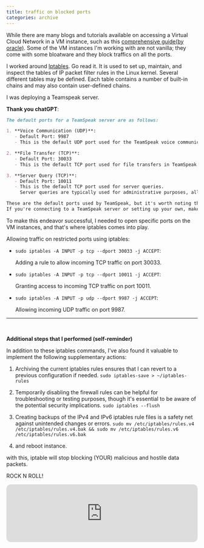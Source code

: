 ```yaml
---
title: traffic on blocked ports
categories: archive
---
```



While there are many blogs and tutorials available on accessing a Virtual Cloud Network in a VM instance, such as this [comprehensive guide(by oracle)](https://docs.oracle.com/en/learn/lab_virtual_network/index.html#introduction). Some of the VM instances I'm working with are not vanilla; they come with some bloatware and they block traffics on all the ports.

I worked around [Iptables](https://linux.die.net/man/8/iptables). Go read it. It is used to set up, maintain, and inspect the tables of IP packet filter rules in the Linux kernel. Several different tables may be defined. Each table contains a number of built-in chains and may also contain user-defined chains.


I was deploying a Teamspeak server. 


**Thank you chatGPT**:
```md
The default ports for a TeamSpeak server are as follows:

1. **Voice Communication (UDP)**:
   - Default Port: 9987
   - This is the default UDP port used for the TeamSpeak voice communication server.

2. **File Transfer (TCP)**:
   - Default Port: 30033
   - This is the default TCP port used for file transfers in TeamSpeak. File transfers are often used for uploading and downloading files, such as server icons or avatars.

3. **Server Query (TCP)**:
   - Default Port: 10011
   - This is the default TCP port used for server queries. 
     Server queries are typically used for administrative purposes, allowing you to manage and configure the TeamSpeak server programmatically.

These are the default ports used by TeamSpeak, but it's worth noting that server administrators can configure different ports if needed. 
If you're connecting to a TeamSpeak server or setting up your own, make sure to check the server's configuration to confirm the specific ports it's using.
```

To make this endeavor successful, I needed to open specific ports on the VM instances, and that's where iptables comes into play.


Allowing traffic on restricted ports using iptables:

- `sudo iptables -A INPUT -p tcp --dport 30033 -j ACCEPT`: 

   Adding a rule to allow incoming TCP traffic on port 30033.

- `sudo iptables -A INPUT -p tcp --dport 10011 -j ACCEPT`:

   Granting access to incoming TCP traffic on port 10011.

- `sudo iptables -A INPUT -p udp --dport 9987 -j ACCEPT`:

   Allowing incoming UDP traffic on port 9987.

---
<br>

**Additional steps that I performed (self-reminder)**

In addition to these iptables commands, I've also found it valuable to implement the following supplementary actions:

1. Archiving the current iptables rules ensures that I can revert to a previous configuration if needed.
   ```sudo iptables-save > ~/iptables-rules```


2. Temporarily disabling the firewall rules can be helpful for troubleshooting or testing purposes, though it's essential to be aware of the potential security implications.
   ```sudo iptables --flush``` 

3. Creating backups of the IPv4 and IPv6 iptables rule files is a safety net against unintended changes or errors.
   ```sudo mv /etc/iptables/rules.v4 /etc/iptables/rules.v4.bak && sudo mv /etc/iptables/rules.v6 /etc/iptables/rules.v6.bak``` 

4. and reboot instance.

with this, iptable will stop blocking (YOUR) malicious and hostile data packets.

ROCK N ROLL!
<iframe style="border-radius:12px" src="https://open.spotify.com/embed/track/4feXJ5IC3avXsVW9WNFSag?utm_source=generator" width="100%" height="152" frameBorder="0" allowfullscreen="" allow="autoplay; clipboard-write; encrypted-media; fullscreen; picture-in-picture" loading="lazy"></iframe>